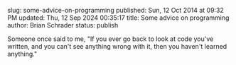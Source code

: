 slug: some-advice-on-programming
published: Sun, 12 Oct 2014 at 09:32 PM
updated: Thu, 12 Sep 2024 00:35:17 
title: Some advice on programming
author: Brian Schrader
status: publish

Someone once said to me, "If you ever go back to look at code you've written, and you can't see anything wrong with it, then you haven't learned anything."